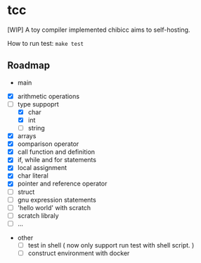 # tcc

[WIP] A toy compiler implemented chibicc aims to self-hosting.

How to run test: `make test`

## Roadmap
- main
- [x] arithmetic operations
- [ ] type suppoprt
  - [x] char
  - [x] int
  - [ ] string
- [x] arrays
- [x] oomparison operator
- [x] call function and definition
- [x] if, while and for statements
- [x] local assignment
- [x] char literal
- [x] pointer and reference operator
- [ ] struct
- [ ] gnu expression statements
- [ ] 'hello world' with scratch
- [ ] scratch libraly
- [ ] ...
- other
  - [ ] test in shell ( now only support run test with shell script. )
  - [ ] construct environment with docker
